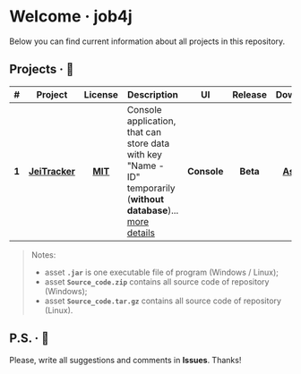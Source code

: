 # Welcome &middot; job4j

Below you can find current information about all projects in this repository.

## Projects &middot; :rocket:

| # | Project | License | Description | UI | Release | Download |
|:-:| :-----: | :-----: | ----------- | :-: | :-----: | :------: |
| **1** | **[JeiTracker](https://github.com/jeikhan/job4j/tree/hotfix_3/chapter_002/src/main/java/ru/job4j/tracker)** | **[MIT](https://github.com/jeikhan/job4j/blob/hotfix_3/LICENSE)** | Console application, that can store data with key "Name - ID" temporarily (**without database**)... [more details](https://github.com/jeikhan/job4j/blob/hotfix_3/chapter_002/src/main/java/ru/job4j/tracker/README.md) | **Console** | **Beta** | **[Assets](https://github.com/jeikhan/job4j/releases)** |

> Notes:
> - asset **`.jar`** is one executable file of program (Windows / Linux);
> - asset **`Source_code.zip`** contains all source code of repository (Windows);
> - asset **`Source_code.tar.gz`** contains all source code of repository (Linux).

## P.S. &middot; :snail:

Please, write all suggestions and comments in **Issues**. Thanks!
